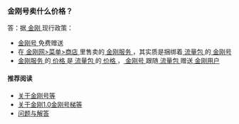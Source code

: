 ### 金刚号卖什么价格？
答：据[ 金刚 ](https://a2zitpro.github.io/web/a2zitpri)现行政策：
- [ 金刚号 ](https://a2zitpro.github.io/web/kkid)免费赠送
- 在[ 金刚网>菜单>商店 ](https://atozitpro.net/zh/shop/)里售卖的[ 金刚服务 ](https://a2zitpro.github.io/web/kkservices)，其实质是捆绑着[ 流量包 ](https://a2zitpro.github.io/web/kkdatatrafficpackage)的[ 金刚号 ](https://a2zitpro.github.io/web/kkid)
- [ 金刚服务 ](https://a2zitpro.github.io/web/kkservices)的[ 价格 ](https://a2zitpro.github.io/web//列表-金刚梯价格)是[ 流量包 ](https://a2zitpro.github.io/web/kkdatatrafficpackage)的[ 价格 ](https://a2zitpro.github.io/web//列表-金刚梯价格)，[ 金刚号 ](https://a2zitpro.github.io/web/kkid)跟随[ 流量包 ](https://a2zitpro.github.io/web/kkdatatrafficpackage)赠送[ 金刚用户 ](https://a2zitpro.github.io/web/kkuser)

#### 推荐阅读

- [关于金刚号等](https://a2zitpro.github.io/web/列表-金刚号及相关问题)
- [关于金刚1.0金刚号梯等](https://a2zitpro.github.io/web/列表-关于金刚1.0配置金刚号型翻墙梯及相关问题)
- [问题与解答](https://a2zitpro.github.io/web/列表-问题与解答)
